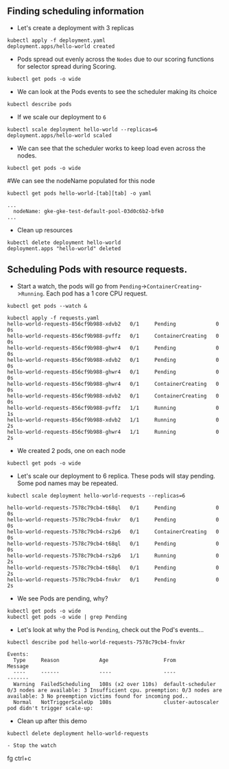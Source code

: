 ## Finding scheduling information
- Let's create a deployment with 3 replicas
```
kubectl apply -f deployment.yaml
deployment.apps/hello-world created
```

- Pods spread out evenly across the `Nodes` due to our scoring functions for selector spread during Scoring.
```
kubectl get pods -o wide
```

- We can look at the Pods events to see the scheduler making its choice
```
kubectl describe pods 
```

- If we scale our deployment to `6`
```
kubectl scale deployment hello-world --replicas=6
deployment.apps/hello-world scaled
```

- We can see that the scheduler works to keep load even across the nodes.
```
kubectl get pods -o wide
```
#We can see the nodeName populated for this node
```
kubectl get pods hello-world-[tab][tab] -o yaml

...
  nodeName: gke-gke-test-default-pool-03d0c6b2-bfk0
...
```

- Clean up resources
```
kubectl delete deployment hello-world
deployment.apps "hello-world" deleted
```

## Scheduling Pods with resource requests. 
- Start a watch, the pods will go from `Pending`->`ContainerCreating`->`Running`.
Each pod has a 1 core CPU request.
```
kubectl get pods --watch &

kubectl apply -f requests.yaml
hello-world-requests-856cf9b988-xdvb2   0/1     Pending             0          0s
hello-world-requests-856cf9b988-pvffz   0/1     ContainerCreating   0          0s
hello-world-requests-856cf9b988-ghwr4   0/1     Pending             0          0s
hello-world-requests-856cf9b988-xdvb2   0/1     Pending             0          0s
hello-world-requests-856cf9b988-ghwr4   0/1     Pending             0          0s
hello-world-requests-856cf9b988-ghwr4   0/1     ContainerCreating   0          0s
hello-world-requests-856cf9b988-xdvb2   0/1     ContainerCreating   0          0s
hello-world-requests-856cf9b988-pvffz   1/1     Running             0          1s
hello-world-requests-856cf9b988-xdvb2   1/1     Running             0          2s
hello-world-requests-856cf9b988-ghwr4   1/1     Running             0          2s
```
- We created 2 pods, one on each node
```
kubectl get pods -o wide
```

- Let's scale our deployment to 6 replica.  These pods will stay pending.  Some pod names may be repeated.
```
kubectl scale deployment hello-world-requests --replicas=6

hello-world-requests-7578c79cb4-t68ql   0/1     Pending             0          0s
hello-world-requests-7578c79cb4-fnvkr   0/1     Pending             0          0s
hello-world-requests-7578c79cb4-rs2p6   0/1     ContainerCreating   0          0s
hello-world-requests-7578c79cb4-t68ql   0/1     Pending             0          0s
hello-world-requests-7578c79cb4-rs2p6   1/1     Running             0          2s
hello-world-requests-7578c79cb4-t68ql   0/1     Pending             0          2s
hello-world-requests-7578c79cb4-fnvkr   0/1     Pending             0          2s
```

- We see Pods are pending, why?
```
kubectl get pods -o wide
kubectl get pods -o wide | grep Pending
```

- Let's look at why the Pod is `Pending`, check out the Pod's events...
```
kubectl describe pod hello-world-requests-7578c79cb4-fnvkr

Events:
  Type     Reason             Age                  From                Message
  ----     ------             ----                 ----                -------
  Warning  FailedScheduling   108s (x2 over 110s)  default-scheduler   0/3 nodes are available: 3 Insufficient cpu. preemption: 0/3 nodes are available: 3 No preemption victims found for incoming pod..
  Normal   NotTriggerScaleUp  108s                 cluster-autoscaler  pod didn't trigger scale-up:
```

- Clean up after this demo
```
kubectl delete deployment hello-world-requests

- Stop the watch
```
fg
ctrl+c
```
